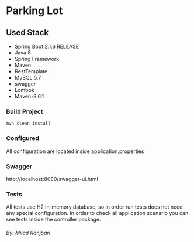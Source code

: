 # Parking Lot

## Used Stack 

   * Spring Boot 2.1.6.RELEASE
   * Java 8
   * Spring Framework
   * Maven
   * RestTemplate
   * MySQL 5.7
   * swagger
   * Lombok
   * Maven-3.6.1

### Build Project

```
mvn clean install
```

### Configured
All configuration are located inside application.properties

### Swagger
http://localhost:8080/swagger-ui.html

### Tests
All tests use H2 in-memory database, so in order run tests does not need any special configuration.
In order to check all application scenario you can see tests inside the controller package.

###### By: Milad Ranjbari
